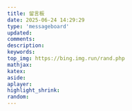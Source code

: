 ```yaml
---
title: 留言板
date: 2025-06-24 14:29:29
type: 'messageboard'
updated:
comments:
description:
keywords:
top_img: https://bing.img.run/rand.php
mathjax:
katex:
aside:
aplayer:
highlight_shrink:
random:
---
```

